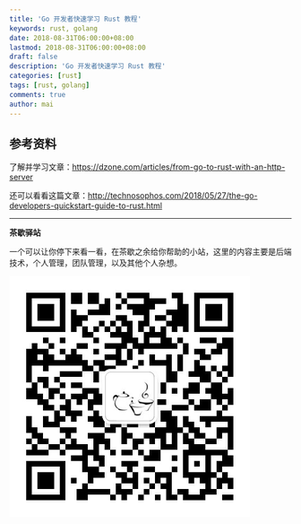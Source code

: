 ```yaml
---
title: 'Go 开发者快速学习 Rust 教程'
keywords: rust, golang
date: 2018-08-31T06:00:00+08:00
lastmod: 2018-08-31T06:00:00+08:00
draft: false
description: 'Go 开发者快速学习 Rust 教程'
categories: [rust]
tags: [rust, golang]
comments: true
author: mai
---
```


## 参考资料

了解并学习文章：https://dzone.com/articles/from-go-to-rust-with-an-http-server

还可以看看这篇文章：http://technosophos.com/2018/05/27/the-go-developers-quickstart-guide-to-rust.html

----

**茶歇驿站**

一个可以让你停下来看一看，在茶歇之余给你帮助的小站，这里的内容主要是后端技术，个人管理，团队管理，以及其他个人杂想。

![茶歇驿站二维码](https://raw.githubusercontent.com/yangwenmai/maiyang.me/master/blog/tech_tea.jpg)
